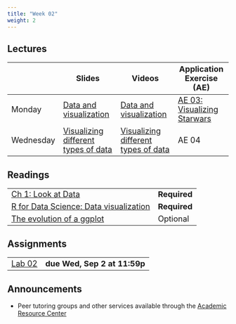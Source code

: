 ```yaml
---
title: "Week 02"
weight: 2
---
```


<style>
table {
font-size: 18px;
}

</style>

## Lectures

|           | Slides                   | Videos | Application Exercise (AE) |
|-----------|--------------------------|--------|--------|
| Monday    | [Data and visualization](https://sta199-fa20-002.netlify.app/slides/03-data-and-viz.html#1) | [Data and visualization](https://warpwire.duke.edu/w/HzoEAA/)  | [AE 03: Visualizing Starwars](https://sta199-fa20-002.netlify.app/appex/appex03-starwars.html) |
| Wednesday | [Visualizing different types of data](https://sta199-fa20-002.netlify.app/slides/04-data-and-viz-pt2.html#1)       |   [Visualizing different types of data](https://warpwire.duke.edu/w/0zkEAA/)   | AE 04 |  


## Readings

|            |   |
|------------|---|
| [Ch 1: Look at Data](https://socviz.co/lookatdata.html)  | **Required**   |
| [R for Data Science: Data visualization](https://r4ds.had.co.nz/data-visualisation.html) | **Required**  |
|  [The evolution of a ggplot](https://cedricscherer.netlify.app/2019/05/17/the-evolution-of-a-ggplot-ep.-1/)     | Optional  |


## Assignments

|                        |   |
|------------------------|---|
| [Lab 02](https://sta199-fa20-002.netlify.app/labs/lab-02-data-viz.html) | **due Wed, Sep 2 at 11:59p** |

## Announcements

- Peer tutoring groups and other services available through the [Academic Resource Center](https://sta199-fa20-002.netlify.app/appex/arc-fall-2020.pdf)




